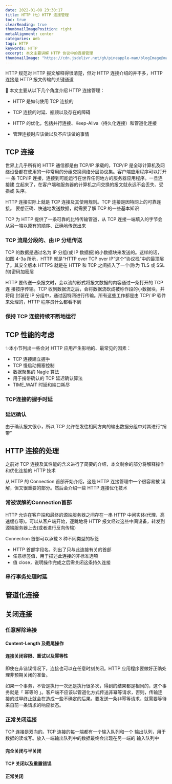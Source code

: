 ```yaml
---
date: 2022-01-08 23:30:17
title: HTTP（七）HTTP 连接管理
toc: true
clearReading: true
thumbnailImagePosition: right
metaAlignment: center
categories: Web
tags: HTTP
keywords: HTTP
excerpt: 本文主要讲解 HTTP 协议中的连接管理
thumbnailImage: "https://cdn.jsdelivr.net/gh/pineapple-man/blogImage@main/image/http权威指南.jpg"
---
```

<!-- toc -->

HTTP 规范对 HTTP 报文解释得很清楚，但对 HTTP 连接介绍的并不多，HTTP 连接是 HTTP 报文传输的关键通道

:notebook: 本文主要从以下几个角度介绍 HTTP 连接管理：

- HTTP 是如何使用 TCP 连接的

- TCP 连接的时延、瓶颈以及存在的障碍

- HTTP 的优化，包括并行连接、Keep-Aliva（持久化连接）和管道化连接

- 管理连接时应该做以及不应该做的事情

## TCP 连接

世界上几乎所有的 HTTP 通信都是由 TCP/IP 承载的，TCP/IP 是全球计算机及网络设备都在使用的一种常用的分组交换网络分层协议集。客户端应用程序可以打开一 条 TCP/IP 连接，连接到可能运行在世界任何地方的服务器应用程序。一旦连接建 立起来了，在客户端和服务器的计算机之间交换的报文就永远不会丢失、受损或 失序。

HTTP 连接实际上就是 TCP 连接及其使用规则。TCP 连接是因特网上的可靠连接。 要想正确、快速地发送数据，就需要了解 TCP 的一些基本知识

TCP 为 HTTP 提供了一条可靠的比特传输管道，从 TCP 连接一端填入的字节会从另一端以原有的顺序、正确地传送出来

### TCP 流是分段的、由 IP 分组传送

TCP 的数据是通过名为 IP 分组(或 IP 数据报)的小数据块来发送的。这样的话， 如图 4-3a 所示，HTTP 就是“HTTP over TCP over IP”这个“协议栈”中的最顶层 了。其安全版本 HTTPS 就是在 HTTP 和 TCP 之间插入了一个(称为 TLS 或 SSL 的)密码加密层

HTTP 要传送一条报文时，会以流的形式将报文数据的内容通过一条打开的 TCP 连 接按序传输。TCP 收到数据流之后，会将数据流砍成被称作段的小数据块，并将段 封装在 IP 分组中，通过因特网进行传输。所有这些工作都是由 TCP/ IP 软件来处理的，HTTP 程序员什么都看不到

### 保持 TCP 连接持续不断地运行





## TCP 性能的考虑

:sparkles:本小节列出一些会对 HTTP 应用产生影响的、最常见的因素：

- TCP 连接建立握手
- TCP 慢启动拥塞控制
- 数据聚集的 Nagle 算法
- 用于捎带确认的 TCP 延迟确认算法
- TIME_WAIT 时延和端口耗尽

### TCP连接的握手时延



### 延迟确认

由于确认报文很小，所以 TCP 允许在发往相同方向的输出数据分组中对其进行“捎 带”



## HTTP 连接的处理

之前对 TCP 连接及其性能的含义进行了简要的介绍，本文剩余的部分将解释操作和优化连接的 HTTP 技术

从 HTTP 的 Connection 首部开始介绍，这是 HTTP 连接管理中一个很容易被 误解，但又很重要的部分。然后会介绍一些 HTTP 连接优化技术

### 常被误解的**Connection**首部

HTTP 允许在客户端和最终的源端服务器之间存在一串 HTTP 中间实体(代理、高速缓存等)。可以从客户端开始，逐跳地将 HTTP 报文经过这些中间设备，转发到源端服务器上去(或者进行反向传输)



Connection 首部可以承载 3 种不同类型的标签

- HTTP 首部字段名，列出了只与此连接有关的首部
- 任意标签值，用于描述此连接的非标准选项
- 值 close，说明操作完成之后需关闭这条持久连接

### 串行事务处理时延



## 管道化连接



## 关闭连接



### 任意解除连接



#### Content-Length 及截尾操作



#### 连接关闭容限、重试以及幂等性

即使在非错误情况下，连接也可以在任意时刻关闭。HTTP 应用程序要做好正确处理非预期关闭的准备。

如果一个事务，不管是执行一次还是执行很多次，得到的结果都是相同的，这个事务就是「 幂等的 」。客户端不应该以管道化方式传送非幂等请求，否则，传输连接的过早终止就会在造成一些不确定的后果。要发送一条非幂等请求，就需要等待来自前一条请求的响应状态。

### 正常关闭连接

TCP 连接是双向的。TCP 连接的每一端都有一个输入队列和一个 输出队列，用于数据的读或写。放入一端输出队列中的数据最终会出现在另一端的 输入队列中

#### 完全关闭与半关闭



#### TCP 关闭以及重置错误



#### 正常关闭

